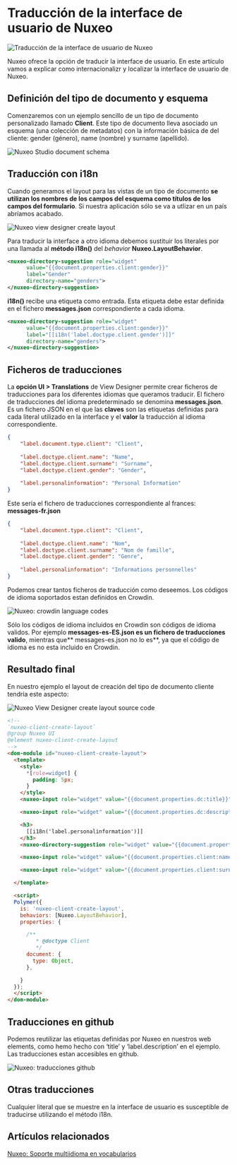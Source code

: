 # Traducción de la interface de usuario de Nuxeo

![Traducción de la interface de usuario de Nuxeo](/images/atlas-continent-country-570x255.jpg "Traducción de la interface de usuario de Nuxeo")

Nuxeo ofrece la opción de traducir la interface de usuario. En este artículo vamos a explicar como internacionalizr y localizar  la interface de usuario de Nuxeo.

## Definición del tipo de documento y esquema
Comenzaremos con un ejemplo sencillo de un tipo de documento personalizado llamado **Client**. Este tipo de documento lleva asociado un esquema (una colección de metadatos) con la información básica de del cliente: gender (género), name (nombre) y surname (apellido).

![Nuxeo Studio document schema](/images/nuxeo-studio-document-schema-744x567.png "Nuxeo Studio document schema")


## Traducción con i18n
Cuando generamos el layout para las vistas de un tipo de documento **se utilizan los nombres de los campos del esquema como títulos de los campos del formulario**. Si nuestra aplicación sólo se va a utlizar en un país abríamos acabado.

![Nuxeo view designer create layout](/images/nuxeo-view-designer-create-layout-744x567.png "Nuxeo view designer create layout")
 

Para traducir la interface a otro idioma debemos sustituir los literales por una llamada al **método i18n()** del *behavior* **Nuxeo.LayoutBehavior**.

```xml
<nuxeo-directory-suggestion role="widget" 
      value="{{document.properties.client:gender}}" 
      label="Gender" 
      directory-name="genders">
</nuxeo-directory-suggestion>
```

**i18n()** recibe una etiqueta como entrada. Esta etiqueta debe estar definida en el fichero **messages.json** correspondiente a cada idioma.

```xml
<nuxeo-directory-suggestion role="widget" 
      value="{{document.properties.client:gender}}" 
      label="[[i18n('label.doctype.client.gender')]]" 
      directory-name="genders">
</nuxeo-directory-suggestion>
```

## Ficheros de traducciones
La **opción UI > Translations** de View Designer permite crear ficheros de traducciones para los diferentes idiomas que queramos traducir. El fichero de traducciones del idioma predeterminado se denomina **messages.json**. Es un fichero JSON en el que las **claves** son las etiquetas definidas para cada literal utilizado en la interface y el **valor** la traducción al idioma correspondiente.

```json
{
	"label.document.type.client": "Client",
  
	"label.doctype.client.name": "Name",  
	"label.doctype.client.surname": "Surname",
	"label.doctype.client.gender": "Gender",
  
	"label.personalinformation": "Personal Information"
}
```

Este sería el fichero de traducciones correspondiente al frances: **messages-fr.json**

```json
{
	"label.document.type.client": "Client",
  
	"label.doctype.client.name": "Nom",  
	"label.doctype.client.surname": "Nom de famille",
	"label.doctype.client.gender": "Genre",
  
	"label.personalinformation": "Informations personnelles"
}
```

Podemos crear tantos ficheros de traducción como deseemos. Los códigos de idioma soportados estan definidos en Crowdin.

![Nuxeo: crowdin language codes](/images/crowdin-language-codes-744x567.png "Nuxeo: crowdin language codes")
 

Sólo los códigos de idioma incluidos en Crowdin son  códigos de idioma validos. Por ejemplo **messages-es-ES.json es un fichero de traducciones valido**, mientras que** messages-es.json no lo es**, ya que el código de idioma es no esta incluido en Crowdin.

## Resultado final
En nuestro ejemplo el layout de creación del tipo de documento cliente tendría este aspecto:

![Nuxeo View Designer create layout source code](/images/nuxeo-view-designer-create-layout-source-code-744x567.png "Nuxeo View Designer create layout source code")

```html
<!--
`nuxeo-client-create-layout`
@group Nuxeo UI
@element nuxeo-client-create-layout
-->
<dom-module id="nuxeo-client-create-layout">
  <template>
    <style>
      *[role=widget] {
        padding: 5px;
      }
    </style>
    <nuxeo-input role="widget" value="{{document.properties.dc:title}}" label="[[i18n('title')]]" type="text"></nuxeo-input>

    <nuxeo-input role="widget" value="{{document.properties.dc:description}}" label="[[i18n('label.description')]]" type="text"></nuxeo-input>

    <h3>
      [[i18n('label.personalinformation')]]
    </h3>
    <nuxeo-directory-suggestion role="widget" value="{{document.properties.client:gender}}" label="[[i18n('label.doctype.client.gender')]]" directory-name="genders"></nuxeo-directory-suggestion>

    <nuxeo-input role="widget" value="{{document.properties.client:name}}" label="[[i18n('label.doctype.client.name')]]" type="text"></nuxeo-input>

    <nuxeo-input role="widget" value="{{document.properties.client:surname}}" label="[[i18n('label.doctype.client.surname')]]" type="text"></nuxeo-input>

  </template>

  <script>
  Polymer({
    is: 'nuxeo-client-create-layout',
    behaviors: [Nuxeo.LayoutBehavior],
    properties: {

      /**
         * @doctype Client
         */
      document: {
        type: Object,
      },

    }
  });
  </script>
</dom-module>
```
 

## Traducciones en github
Podemos reutilizar las etiquetas definidas por Nuxeo en nuestros web elements, como hemo hecho con ‘title’ y ‘label.description’ en el ejemplo. Las traducciones estan accesibles en github.

![Nuxeo: traducciones github](/images/nuxeo-traducciones-github-744x567.png "Nuxeo: traducciones github")


## Otras traducciones
Cualquier literal que se muestre en la interface de usuario es susceptible de traducirse utilizando el método i18n.

## Artículos relacionados
[Nuxeo: Soporte multiidioma en vocabularios](./nuxeo-soporte-multiidioma-en-vocabularios)
